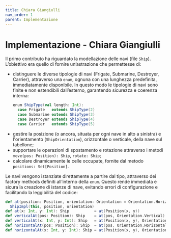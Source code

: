 ```yaml
---
title: Chiara Giangiulli
nav_order: 1
parent: Implementazione
---
```


# Implementazione - Chiara Giangiulli
Il primo contributo ha riguardato la modellazione delle navi (file `Ship`).
L’obiettivo era quello di fornire un’astrazione che permettesse di:
- distinguere le diverse tipologie di navi (Frigate, Submarine, Destroyer, Carrier), attraverso una `enum`, ognuna con una lunghezza predefinita, immediatamente disponibile.
  In questo modo le tipologie di navi sono finite e non estendibili dall’esterno, garantendo sicurezza e coerenza interna:
    ```scala
    enum ShipType(val length: Int):
      case Frigate   extends ShipType(2)
      case Submarine extends ShipType(3)
      case Destroyer extends ShipType(4)
      case Carrier   extends ShipType(5)
    ```
- gestire la posizione (o ancora, situata per ogni nave in alto a sinistra) e l'orientamento (`ShipOrientation`), 
orizzontale o verticale, della nave sul tabellone;
- supportare le operazioni di spostamento e rotazione attraverso i metodi `move(pos: Position): Ship`, `rotate: Ship`;
- calcolare dinamicamente le celle occupate, fornite dal metodo `positions: Set[Position]`.

Le navi vengono istanziate direttamente a partire dal tipo, attraverso dei factory methods definiti all’interno della `enum`.
Questo rende immediata e sicura la creazione di istanze di nave, evitando errori di configurazione e facilitando la leggibilità del codice:
```scala
def at(position: Position, orientation: Orientation = Orientation.Horizontal): Ship = 
  ShipImpl(this, position, orientation)
def at(x: Int, y: Int): Ship           = at(Position(x, y))
def verticalAt(pos: Position): Ship    = at(pos, Orientation.Vertical)
def verticalAt(x: Int, y: Int): Ship   = at(Position(x, y), Orientation.Vertical)
def horizontalAt(pos: Position): Ship  = at(pos, Orientation.Horizontal)
def horizontalAt(x: Int, y: Int): Ship = at(Position(x, y), Orientation.Horizontal)
```

